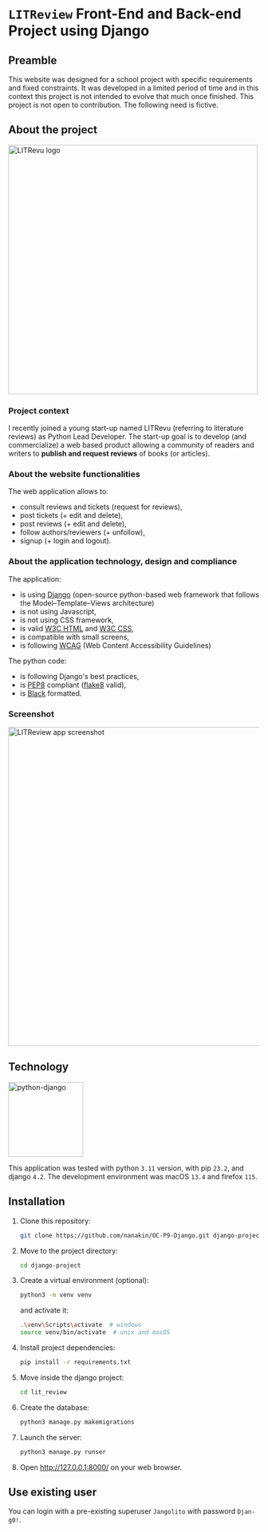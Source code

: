 # `LITReview` Front-End and Back-end Project using Django

## Preamble
This website was designed for a school project with specific requirements and fixed constraints.
It was developed in a limited period of time and in this context this project is not intended
to evolve that much once finished. This project is not open to contribution.
The following need is fictive.

## About the project

<img src="https://github.com/nanakin/OC-P9-Django/assets/14202917/d79cb60d-c528-47cf-b434-de00d3fb0234" alt="LITRevu logo" width=500>

### Project context
I recently joined a young start-up named LITRevu (referring to literature reviews) as Python Lead Developer. 
The start-up goal is to develop (and commercialize) a web based product allowing a community of readers and writers to 
**publish and request reviews** of books (or articles).

### About the website functionalities
The web application allows to:
- consult reviews and tickets (request for reviews),
- post tickets (+ edit and delete),
- post reviews (+ edit and delete),
- follow authors/reviewers (+ unfollow),
- signup (+ login and logout).

### About the application technology, design and compliance
The application: 
- is using [Django](https://www.djangoproject.com/) (open-source python-based web framework that follows the Model–Template–Views architecture)
- is not using Javascript,
- is not using CSS framework,
- is valid [W3C HTML](https://validator.w3.org/) and [W3C CSS](https://jigsaw.w3.org/css-validator/),
- is compatible with small screens,
- is following [WCAG](https://wcag.com/) (Web Content Accessibility Guidelines)

The python code:
- is following Django's best practices,
- is [PEP8](https://peps.python.org/pep-0008/) compliant ([flake8](https://pypi.org/project/flake8/) valid),
- is [Black](https://pypi.org/project/black/) formatted.

### Screenshot
<img src="" alt="LITReview app screenshot" width="640"/>

## Technology

<img src="https://github.com/nanakin/OC-P9-Django/assets/14202917/6552e943-82a4-4fda-b8c9-9ad0775adcf5" alt="python-django" width="150"/>

This application was tested with python `3.11` version, with pip `23.2`, and django `4.2`.
The development environment was macOS `13.4` and firefox `115`.

## Installation

1. Clone this repository:
   ```sh
   git clone https://github.com/nanakin/OC-P9-Django.git django-project
   ```
2. Move to the project directory:   
   ```sh
   cd django-project
   ```
3. Create a virtual environment (optional):
   ```sh
   python3 -m venv venv
   ```
   and activate it:
   ```sh
   .\venv\Scripts\activate  # windows
   source venv/bin/activate  # unix and macOS
   ```
4. Install project dependencies:
   ```sh
   pip install -r requirements.txt
   ```
5. Move inside the django project:
   ```sh
   cd lit_review
   ```
6. Create the database:
   ```sh
   python3 manage.py makemigrations
   ```
7. Launch the server:
   ```sh
   python3 manage.py runser
   ```
8. Open http://127.0.0.1:8000/ on your web browser.

## Use existing user

You can login with a pre-existing superuser `Jangolito` with password `Djan-g0!`.
